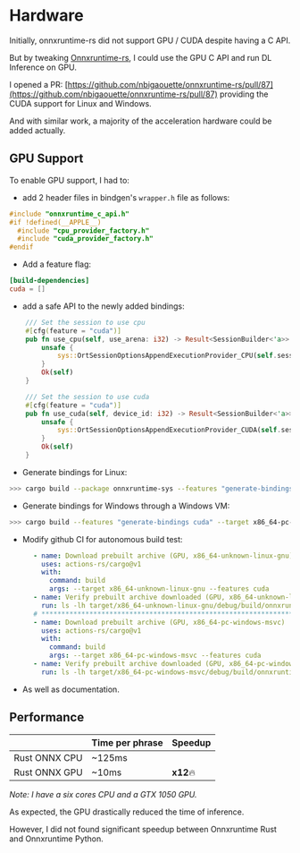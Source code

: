 # Hardware

Initially, onnxruntime-rs did not support GPU / CUDA despite having a C API.

But by tweaking [Onnxruntime-rs](https://github.com/nbigaouette/onnxruntime-rs), I could use the GPU C API and run DL Inference on GPU. 

I opened a PR: [https://github.com/nbigaouette/onnxruntime-rs/pull/87](https://github.com/nbigaouette/onnxruntime-rs/pull/87) providing the CUDA support for Linux and Windows.

And with similar work, a majority of the acceleration hardware could be added actually.

## GPU Support

To enable GPU support, I had to:
- add 2 header files in bindgen's `wrapper.h` file as follows: 
```c
#include "onnxruntime_c_api.h"
#if !defined(__APPLE__)
  #include "cpu_provider_factory.h"
  #include "cuda_provider_factory.h"
#endif
```
- Add a feature flag:
```toml
[build-dependencies]
cuda = []
```
- add a safe API to the newly added bindings:

```rust
    /// Set the session to use cpu
    #[cfg(feature = "cuda")]
    pub fn use_cpu(self, use_arena: i32) -> Result<SessionBuilder<'a>> {
        unsafe {
            sys::OrtSessionOptionsAppendExecutionProvider_CPU(self.session_options_ptr, use_arena);
        }
        Ok(self)
    }

    /// Set the session to use cuda
    #[cfg(feature = "cuda")]
    pub fn use_cuda(self, device_id: i32) -> Result<SessionBuilder<'a>> {
        unsafe {
            sys::OrtSessionOptionsAppendExecutionProvider_CUDA(self.session_options_ptr, device_id);
        }
        Ok(self)
    }
```
- Generate bindings for Linux:

```bash
>>> cargo build --package onnxruntime-sys --features "generate-bindings cuda" --target x86_64-unknown-linux-gnu
```

- Generate bindings for Windows through a Windows VM:
```bash
>>> cargo build --features "generate-bindings cuda" --target x86_64-pc-windows-msvc
```

- Modify github CI for autonomous build test:
```yaml
      - name: Download prebuilt archive (GPU, x86_64-unknown-linux-gnu)
        uses: actions-rs/cargo@v1
        with:
          command: build
          args: --target x86_64-unknown-linux-gnu --features cuda
      - name: Verify prebuilt archive downloaded (GPU, x86_64-unknown-linux-gnu)
        run: ls -lh target/x86_64-unknown-linux-gnu/debug/build/onnxruntime-sys-*/out/onnxruntime-linux-x64-gpu-1.*.tgz
      # ******************************************************************
      - name: Download prebuilt archive (GPU, x86_64-pc-windows-msvc)
        uses: actions-rs/cargo@v1
        with:
          command: build
          args: --target x86_64-pc-windows-msvc --features cuda
      - name: Verify prebuilt archive downloaded (GPU, x86_64-pc-windows-msvc)
        run: ls -lh target/x86_64-pc-windows-msvc/debug/build/onnxruntime-sys-*/out/onnxruntime-win-gpu-x64-1.*.zip
```
- As well as documentation.
## Performance

| |Time per phrase |Speedup |
| --- | --- | --- |
|Rust ONNX CPU |~125ms | |
|Rust ONNX GPU |~10ms |**x12**🔥 |

*Note: I have a six cores CPU and a GTX 1050 GPU.*

As expected, the GPU drastically reduced the time of inference.

However, I did not found significant speedup between Onnxruntime Rust and Onnxruntime Python.